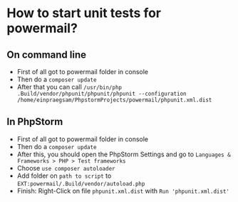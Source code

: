 # How to start unit tests for powermail?

## On command line

* First of all got to powermail folder in console
* Then do a `composer update`
* After that you can call `/usr/bin/php .Build/vendor/phpunit/phpunit/phpunit --configuration /home/einpraegsam/PhpstormProjects/powermail/phpunit.xml.dist`

## In PhpStorm

* First of all got to powermail folder in console
* Then do a `composer update`
* After this, you should open the PhpStorm Settings and go to `Languages & Frameworks > PHP > Test frameworks`
* Choose `use composer autoloader`
* Add folder on `path to script` to `EXT:powermail/.Build/vendor/autoload.php`
* Finish: Right-Click on file `phpunit.xml.dist` with `Run 'phpunit.xml.dist'`
